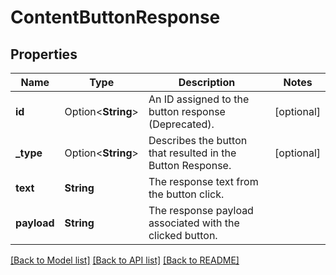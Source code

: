 # ContentButtonResponse

## Properties

Name | Type | Description | Notes
------------ | ------------- | ------------- | -------------
**id** | Option<**String**> | An ID assigned to the button response (Deprecated). | [optional]
**_type** | Option<**String**> | Describes the button that resulted in the Button Response. | [optional]
**text** | **String** | The response text from the button click. | 
**payload** | **String** | The response payload associated with the clicked button. | 

[[Back to Model list]](../README.md#documentation-for-models) [[Back to API list]](../README.md#documentation-for-api-endpoints) [[Back to README]](../README.md)


